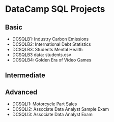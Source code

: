 # DataCamp SQL Projects

## Basic
 * DCSQLB1: Industry Carbon Emissions
 * DCSQLB2: International Debt Statistics
 * DCSQLB3: Students Mental Health
 * DCSQLB3 data: students.csv
 * DCSQLB4: Golden Era of Video Games

## Intermediate

## Advanced
 * DCSQLI1: Motorcycle Part Sales
 * DCSQLI2: Associate Data Analyst Sample Exam
 * DCSQLI3: Associate Data Analyst Exam
